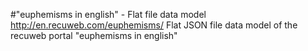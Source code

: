 #"euphemisms in english" - Flat file data model
http://en.recuweb.com/euphemisms/
Flat JSON file data model of the recuweb portal "euphemisms in english"
